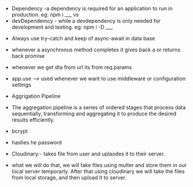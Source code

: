 *  Dependency -a dependency is required for an application to run in production.
eg: npm i ___
vs
*  devDependemcy - while a devdependency is only needed for development and testing.
eg: npm i -D ___
   
- Always use try-catch and keep of async-await in data base

-  whenever a asynchronus method completes it gives back a or returns back promise

-  whenever we get dta from url its from req.params

-  app.use --> used whenever we want to use middleware or configuration settings
  

* Aggrigation Pipeline
- The aggregation pipeline is a series of ordered stages that process data sequentially, transforming and aggregating it to produce the desired results efficiently.

* bcrypt 
- hashes he password 

* Cloudinary:- takes file from user and uplaodes it to their server.
- what we will do that, we will take files using multer and store them in our local server temporarly.
After that using cloudinary we will take the files from local storage, and then upload it to server. 